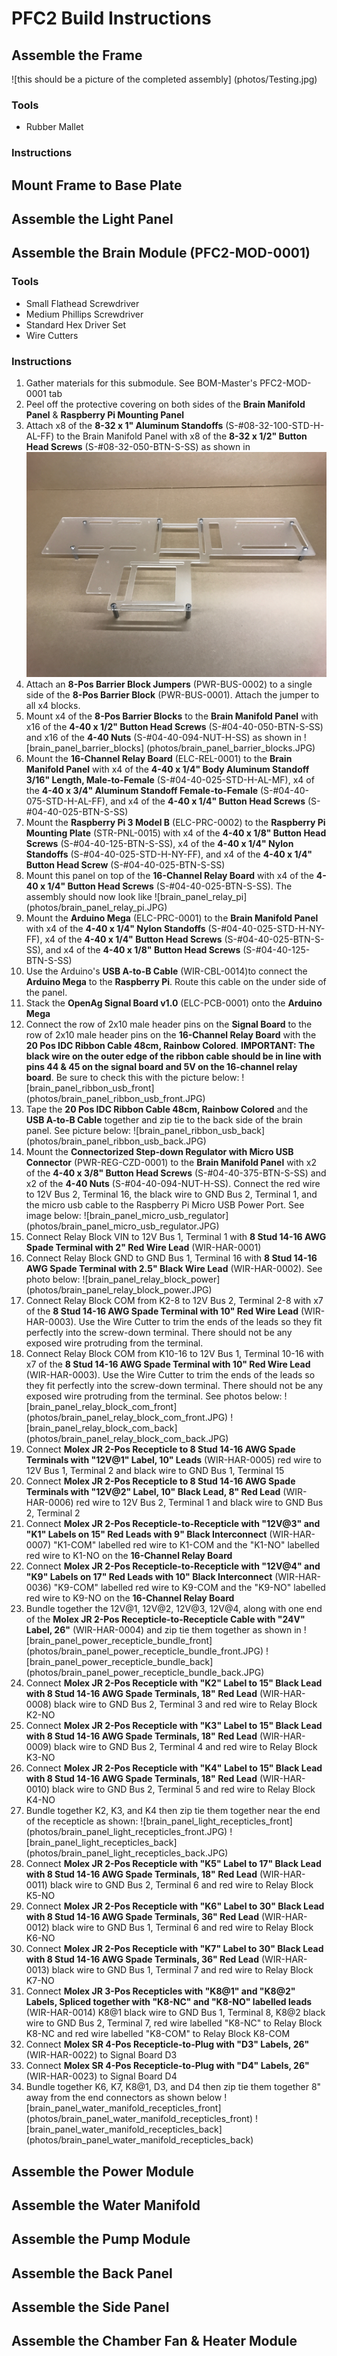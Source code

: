 # PFC2 Build Instructions

## Assemble the Frame
![this should be a picture of the completed assembly] (photos/Testing.jpg)
 
### Tools
 - Rubber Mallet
 
### Instructions

## Mount Frame to Base Plate

## Assemble the Light Panel

## Assemble the Brain Module (PFC2-MOD-0001)
 
### Tools
 - Small Flathead Screwdriver
 - Medium Phillips Screwdriver
 - Standard Hex Driver Set
 - Wire Cutters
  
### Instructions
 1. Gather materials for this submodule. See BOM-Master's PFC2-MOD-0001 tab
 2. Peel off the protective covering on both sides of the **Brain Manifold Panel** & **Raspberry Pi Mounting Panel**
 3. Attach x8 of the **8-32 x 1" Aluminum Standoffs** (S-#08-32-100-STD-H-AL-FF) to the Brain Manifold Panel with x8 of the **8-32 x 1/2" Button Head Screws** (S-#08-32-050-BTN-S-SS) as shown in ![brain_panel_standoffs](photos/brain_panel_standoffs.JPG)
 4. Attach an **8-Pos Barrier Block Jumpers** (PWR-BUS-0002) to a single side of the **8-Pos Barrier Block** (PWR-BUS-0001). Attach the jumper to all x4 blocks.
 5. Mount x4 of the **8-Pos Barrier Blocks** to the **Brain Manifold Panel** with x16 of the **4-40 x 1/2" Button Head Screws** (S-#04-40-050-BTN-S-SS) and x16 of the **4-40 Nuts** (S-#04-40-094-NUT-H-SS) as shown in ![brain_panel_barrier_blocks] (photos/brain_panel_barrier_blocks.JPG)
 6. Mount the **16-Channel Relay Board** (ELC-REL-0001) to the **Brain Manifold Panel** with x4 of the **4-40 x 1/4" Body Aluminum Standoff 3/16" Length, Male-to-Female** (S-#04-40-025-STD-H-AL-MF), x4 of the **4-40 x 3/4" Aluminum Standoff Female-to-Female** (S-#04-40-075-STD-H-AL-FF), and x4 of the **4-40 x 1/4" Button Head Screws** (S-#04-40-025-BTN-S-SS)
 7. Mount the **Raspberry Pi 3 Model B** (ELC-PRC-0002) to the **Raspberry Pi Mounting Plate** (STR-PNL-0015) with x4 of the **4-40 x 1/8" Button Head Screws** (S-#04-40-125-BTN-S-SS), x4 of the **4-40 x 1/4" Nylon Standoffs** (S-#04-40-025-STD-H-NY-FF), and x4 of the **4-40 x 1/4" Button Head Screw** (S-#04-40-025-BTN-S-SS)
 8. Mount this panel on top of the **16-Channel Relay Board** with x4 of the **4-40 x 1/4" Button Head Screws** (S-#04-40-025-BTN-S-SS). The assembly should now look like ![brain_panel_relay_pi] (photos/brain_panel_relay_pi.JPG)
 9. Mount the **Arduino Mega** (ELC-PRC-0001) to the **Brain Manifold Panel** with x4 of the **4-40 x 1/4" Nylon Standoffs** (S-#04-40-025-STD-H-NY-FF), x4 of the **4-40 x 1/4" Button Head Screws** (S-#04-40-025-BTN-S-SS), and x4 of the **4-40 x 1/8" Button Head Screws** (S-#04-40-125-BTN-S-SS)
 10. Use the Arduino's **USB A-to-B Cable** (WIR-CBL-0014)to connect the **Arduino Mega** to the **Raspberry Pi**. Route this cable on the under side of the panel.
 11. Stack the **OpenAg Signal Board v1.0** (ELC-PCB-0001) onto the **Arduino Mega**
 12. Connect the row of 2x10 male header pins on the **Signal Board** to the row of 2x10 male header pins on the **16-Channel Relay Board** with the **20 Pos IDC Ribbon Cable 48cm, Rainbow Colored**. **IMPORTANT: The black wire on the outer edge of the ribbon cable should be in line with pins 44 & 45 on the signal board and 5V on the 16-channel relay board**. Be sure to check this with the picture below: ![brain_panel_ribbon_usb_front] (photos/brain_panel_ribbon_usb_front.JPG)
 13. Tape the **20 Pos IDC Ribbon Cable 48cm, Rainbow Colored** and the **USB A-to-B Cable** together and zip tie to the back side of the brain panel. See picture below: ![brain_panel_ribbon_usb_back] (photos/brain_panel_ribbon_usb_back.JPG)
 14. Mount the **Connectorized Step-down Regulator with Micro USB Connector** (PWR-REG-CZD-0001) to the **Brain Manifold Panel** with x2 of the **4-40 x 3/8" Button Head Screws** (S-#04-40-375-BTN-S-SS) and x2 of the **4-40 Nuts** (S-#04-40-094-NUT-H-SS). Connect the red wire to 12V Bus 2, Terminal 16, the black wire to  GND Bus 2, Terminal 1, and the micro usb cable to the Raspberry Pi Micro USB Power Port. See image below: ![brain_panel_micro_usb_regulator] (photos/brain_panel_micro_usb_regulator.JPG)
 15. Connect Relay Block VIN	to 12V Bus 1, Terminal 1 with **8 Stud 14-16 AWG Spade Terminal with 2" Red Wire Lead** (WIR-HAR-0001)
 16. Connect Relay Block GND to	GND Bus 1, Terminal 16 with **8 Stud 14-16 AWG Spade Terminal with 2.5" Black Wire Lead** (WIR-HAR-0002). See photo below: ![brain_panel_relay_block_power] (photos/brain_panel_relay_block_power.JPG)
 17. Connect Relay Block COM from K2-8 to 12V Bus 2, Terminal 2-8 with x7 of the **8 Stud 14-16 AWG Spade Terminal with 10" Red Wire Lead** (WIR-HAR-0003). Use the Wire Cutter to trim the ends of the leads so they fit perfectly into the screw-down terminal. There should not be any exposed wire protruding from the terminal.
 18. Connect Relay Block COM from K10-16 to 12V Bus 1, Terminal 10-16 with x7 of the **8 Stud 14-16 AWG Spade Terminal with 10" Red Wire Lead** (WIR-HAR-0003). Use the Wire Cutter to trim the ends of the leads so they fit perfectly into the screw-down terminal. There should not be any exposed wire protruding from the terminal. See photos below: ![brain_panel_relay_block_com_front] (photos/brain_panel_relay_block_com_front.JPG) ![brain_panel_relay_block_com_back] (photos/brain_panel_relay_block_com_back.JPG)
 19. Connect **Molex JR 2-Pos Recepticle to 8 Stud 14-16 AWG Spade Terminals with "12V@1" Label, 10" Leads** (WIR-HAR-0005) red wire to 12V Bus 1, Terminal 2 and black wire to GND Bus 1, Terminal 15
 20. Connect **Molex JR 2-Pos Recepticle to 8 Stud 14-16 AWG Spade Terminals with "12V@2" Label, 10" Black Lead, 8" Red Lead** (WIR-HAR-0006) red wire to 12V Bus 2, Terminal 1 and black wire to GND Bus 2, Terminal 2
 21. Connect **Molex JR 2-Pos Recepticle-to-Recepticle with "12V@3" and "K1" Labels on 15" Red Leads with 9" Black Interconnect** (WIR-HAR-0007) "K1-COM" labelled red wire to K1-COM and the "K1-NO" labelled red wire to K1-NO on the **16-Channel Relay Board**
 22. Connect **Molex JR 2-Pos Recepticle-to-Recepticle with "12V@4" and "K9" Labels on 17" Red Leads with 10" Black Interconnect** (WIR-HAR-0036) "K9-COM" labelled red wire to K9-COM and the "K9-NO" labelled red wire to K9-NO on the **16-Channel Relay Board**
 23. Bundle together the 12V@1, 12V@2, 12V@3, 12V@4, along with one end of the **Molex JR 2-Pos Recepticle-to-Recepticle Cable with "24V" Label, 26"** (WIR-HAR-0004) and zip tie them together as shown in ![brain_panel_power_recepticle_bundle_front] (photos/brain_panel_power_recepticle_bundle_front.JPG) ![brain_panel_power_recepticle_bundle_back] (photos/brain_panel_power_recepticle_bundle_back.JPG)
 24. Connect **Molex JR 2-Pos Recepticle with "K2" Label to 15" Black Lead with 8 Stud 14-16 AWG Spade Terminals, 18" Red Lead** (WIR-HAR-0008) black wire to	GND Bus 2, Terminal 3 and red wire to Relay Block K2-NO
 25. Connect **Molex JR 2-Pos Recepticle with "K3" Label to 15" Black Lead with 8 Stud 14-16 AWG Spade Terminals, 18" Red Lead** (WIR-HAR-0009) black wire to	GND Bus 2, Terminal 4 and red wire to Relay Block K3-NO
 26. Connect **Molex JR 2-Pos Recepticle with "K4" Label to 15" Black Lead with 8 Stud 14-16 AWG Spade Terminals, 18" Red Lead** (WIR-HAR-0010) black wire to	GND Bus 2, Terminal 5 and red wire to Relay Block K4-NO
 27. Bundle together K2, K3, and K4 then zip tie them together near the end of the recepticle as shown: ![brain_panel_light_recepticles_front] (photos/brain_panel_light_recepticles_front.JPG) ![brain_panel_light_recepticles_back] (photos/brain_panel_light_recepticles_back.JPG)
 28. Connect **Molex JR 2-Pos Recepticle with "K5" Label to 17" Black Lead with 8 Stud 14-16 AWG Spade Terminals, 18" Red Lead** (WIR-HAR-0011) black wire to	GND Bus 2, Terminal 6 and red wire to Relay Block K5-NO
 29.  Connect **Molex JR 2-Pos Recepticle with "K6" Label to 30" Black Lead with 8 Stud 14-16 AWG Spade Terminals, 36" Red Lead** (WIR-HAR-0012) black wire to	GND Bus 1, Terminal 6 and red wire to Relay Block K6-NO
 30.  Connect **Molex JR 2-Pos Recepticle with "K7" Label to 30" Black Lead with 8 Stud 14-16 AWG Spade Terminals, 36" Red Lead** (WIR-HAR-0013) black wire to	GND Bus 1, Terminal 7 and red wire to Relay Block K7-NO
 31. Connect **Molex JR 3-Pos Recepticles with "K8@1" and "K8@2" Labels, Spliced together with "K8-NC" and "K8-NO" labelled leads** (WIR-HAR-0014) K8@1 black wire to GND Bus 1, Terminal 8, K8@2 black wire to GND Bus 2, Terminal 7, red wire labelled "K8-NC" to Relay Block K8-NC and red wire labelled "K8-COM" to Relay Block K8-COM
 32. Connect **Molex SR 4-Pos Recepticle-to-Plug with "D3" Labels, 26"** (WIR-HAR-0022) to Signal Board D3
 33. Connect **Molex SR 4-Pos Recepticle-to-Plug with "D4" Labels, 26"** (WIR-HAR-0023) to Signal Board D4
 34. Bundle together K6, K7, K8@1, D3, and D4 then zip tie them together 8" away from the end connectors as shown below ![brain_panel_water_manifold_recepticles_front] (photos/brain_panel_water_manifold_recepticles_front) ![brain_panel_water_manifold_recepticles_back] (photos/brain_panel_water_manifold_recepticles_back)
## Assemble the Power Module

## Assemble the Water Manifold

## Assemble the Pump Module

## Assemble the Back Panel

## Assemble the Side Panel

## Assemble the Chamber Fan & Heater Module
